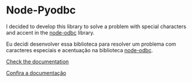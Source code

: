 # Node-Pyodbc

I decided to develop this library to solve a problem with special characters and accent in the [node-odbc](https://www.npmjs.com/package/odbc) library.

Eu decidi desenvolver essa biblioteca para resolver um problema com caracteres especiais e acentuação na biblioteca [node-odbc](https://www.npmjs.com/package/odbc).

[Check the documentation](https://github.com/Yuri-Chaves/node-pyodbc/blob/main/docs/en/README.md)

[Confira a documentação](https://github.com/Yuri-Chaves/node-pyodbc/blob/main/docs/pt-br/README.md)
